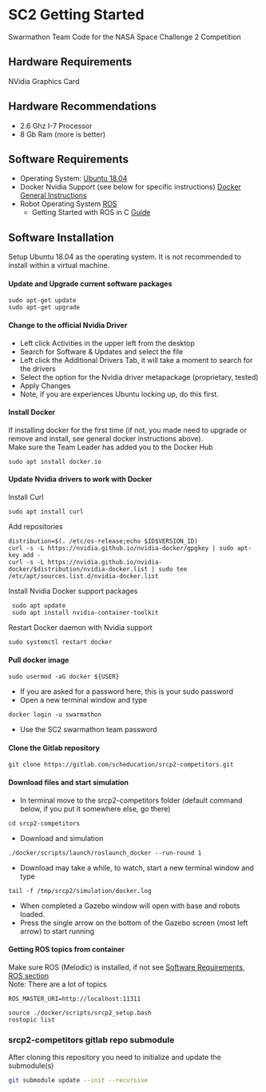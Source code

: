# SC2 Getting Started
Swarmathon Team Code for the NASA Space Challenge 2 Competition

## Hardware Requirements
NVidia Graphics Card

## Hardware Recommendations
* 2.6 Ghz I-7 Processor
* 8 Gb Ram (more is better)

## Software Requirements
* Operating System: [Ubuntu 18.04](https://releases.ubuntu.com/18.04.4/)
* Docker Nvidia Support (see below for specific instructions) [Docker General Instructions](https://docs.docker.com/engine/install/ubuntu/#installation-methods
)
* Robot Operating System [ROS](http://wiki.ros.org/melodic/Installation/Ubuntu)
  * Getting Started with ROS in C [Guide](https://www.cse.sc.edu/~jokane/agitr/agitr-letter.pdf)

## Software Installation
Setup Ubuntu 18.04 as the operating system. It is not recommended to install within a virtual machine.  

#### Update and Upgrade current software packages
```
sudo apt-get update
sudo apt-get upgrade
```
#### Change to the official Nvidia Driver
* Left click Activities in the upper left from the desktop
* Search for Software & Updates and select the file
* Left click the Additional Drivers Tab, it will take a moment to search for the drivers
* Select the option for the Nvidia driver metapackage <version> (proprietary, tested)
* Apply Changes
* Note, if you are experiences Ubuntu locking up, do this first.

#### Install Docker
If installing docker for the first time (if not, you made need to upgrade or remove and install, see general docker instructions above).  
Make sure the Team Leader has added you to the Docker Hub
```
sudo apt install docker.io
```
#### Update Nvidia drivers to work with Docker
Install Curl
```
sudo apt install curl
```
Add repositories
```
distribution=$(. /etc/os-release;echo $ID$VERSION_ID)
curl -s -L https://nvidia.github.io/nvidia-docker/gpgkey | sudo apt-key add -
curl -s -L https://nvidia.github.io/nvidia-docker/$distribution/nvidia-docker.list | sudo tee /etc/apt/sources.list.d/nvidia-docker.list
```
Install Nvidia Docker support packages
```
 sudo apt update 
 sudo apt install nvidia-container-toolkit
```
Restart Docker daemon with Nvidia support
```
sudo systemctl restart docker
```
#### Pull docker image
```
sudo usermod -aG docker ${USER}
```
* If you are asked for a password here, this is your sudo password
* Open a new terminal window and type
```
docker login -u swarmathon
```
* Use the SC2 swarmathon team password

#### Clone the Gitlab repository
```
git clone https://gitlab.com/scheducation/srcp2-competitors.git 
```
#### Download files and start simulation
* In terminal move to the srcp2-competitors folder (default command below, if you put it somewhere else, go there)
```
cd srcp2-competitors
```
* Download and simulation
```
./docker/scripts/launch/roslaunch_docker --run-round 1
```
* Download may take a while, to watch, start a new terminal window and type
```
tail -f /tmp/srcp2/simulation/docker.log
```
* When completed a Gazebo window will open with base and robots loaded.
* Press the single arrow on the bottom of the Gazebo screen (most left arrow) to start running

#### Getting ROS topics from container
Make sure ROS (Melodic) is installed, if not see [Software Requirements, ROS section](#software-requirements)  
Note: There are a lot of topics
```
ROS_MASTER_URI=http://localhost:11311 

source ./docker/scripts/srcp2_setup.bash
rostopic list
```


### srcp2-competitors gitlab repo submodule
After cloning this repository you need to initialize and update the submodule(s)
``` BASH
git submodule update --init --recursive
```
